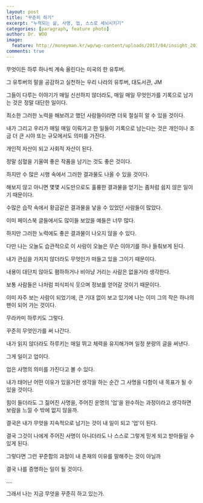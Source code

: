 ```yaml
---
layout: post
title: "꾸준히 하기"
excerpt: "누적되는 삶, 사명, 업, 스스로 세뇌시키기"
categories: [paragraph, feature photo]
author: Dr. WOO
image:
  feature: http://moneyman.kr/wp/wp-content/uploads/2017/04/insight_20170421.jpg
comments: true
---
```



무엇이든 하루 하나씩 계속 올린다는 미국의 한 유투버.

그 유투버의 말을 공감하고 실천하는 우리 나라의 유투버, 대도서관, JM

그들이 다루는 이야기가 매일 신선하지 않더라도, 매일 매일 무엇인가를 기록으로 남기는  것은 정말 대단한 일이다.

최소한 그러한 노력을 해보려고 했던 사람들이라면 더욱 절실히 알 수 있을 것이다.

내가 그리고 우리가 매일 매일 이뤄가고 한 일들이 기록으로 남는다는 것은 개인이나 조금 더 큰 시야 또는 규모에서도 의미를 가진다. 

개인적 자산이 되고 사회적 자산이 된다.

정말 심혈을 기울여 좋은 작품을 남기는 것도 좋은 것이다.

하지만 수 많은 시행 속에서 그러한 결과물도 나올 수 있을 것이다.

해보지 않고 아니면 몇몇 시도만으로도 훌륭한 결과물을 얻기는 좀처럼 쉽지 않은 일이기 때문이다.

수많은 습작 속에서 황금같은 결과물을 낳을 수 있었던 사람들이 많았다.

이미 페이스북 글들에서도 많이들 보았을 예들은 너무 많다.

하지만 그러한 노력에도 좋은 결과물이 나오지 않을 수 있다.

다만 나는 오늘도 습관적으로 이 사람이 오늘은 무슨 이야기를 하나 들춰보게 된다.

내가 관심을 가지지 않더라도 무엇인가 떠들고 있을 그이기 때문이다.

내용이 대단치 않아도 폄하하거나 비아냥 거리는 사람은 없을거라 생각한다.

보통 사람들은 나처럼 피식피식 웃으며 정보를 얻어갈 것이기 때문이다.

이미 자주 보는 사람이 되었기에, 큰 기대 없이 보고 있기에 나는 이미 그의 작은 하나의 팬이 되어 가는 것이다.

무라카미 하루키도 그렇다.

꾸준히 무엇인가를 써 나간다. 

내가 읽지 않더라도 하루키는 매일 뛰고 체력을 유지해가며 일정 분량의 글을 써낸다.

그게 일이고 업이다.

업은 사명의 의미를 가진다고 볼 수 있다.

내가 태어난 어떤 이유가 있을거란 생각을 하는 순간 그 사명을 다함이 내 목표가 될 수 있을 것이다.

힘이 들더라도 그 짊어진 사명을, 주어진 운명의 '업'을 완수하는 과정이라고 생각하면 보람을 느낄 수 밖에 없지 않을까.

결국은 내가 무엇을 지속적으로 남기는 것이 내 일이 되고 '업'이 된다.

결국 그것이 나에게 주어진 사명이 아니더라도 나 스스로 그렇게 믿게 되고 받아들일 수 있게 된다.

그렇다면 그런 꾸준함의 과정이 내 존재의 이유를 말해주는 것이 아닐까

결국 나를 증명하는 일이 될 것이다.



....



그래서 나는 지금 무엇을 꾸준히 하고 있는가.
